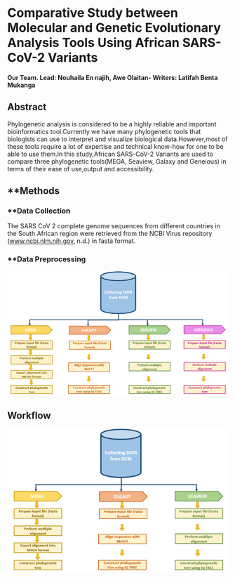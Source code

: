 # Comparative Study between Molecular and Genetic Evolutionary Analysis Tools Using African SARS-CoV-2 Variants
#### Our Team. Lead: Nouhaila En najih, Awe Olaitan- Writers: Latifah Benta Mukanga

## **Abstract**
Phylogenetic analysis is considered to be a highly reliable and important bioinformatics tool.Currently we have many phylogenetic tools that biologists can use to interpret and visualize biological data.However,most of these tools require a lot of expertise and technical know-how for one to be able to use them.In this study,African SARS-CoV-2 Variants are used to compare three phylogenetic tools(MEGA, Seaview, Galaxy and Geneious) in terms of their ease of use,output and accessibility.

## **Methods
### **Data Collection

The SARS CoV 2 complete genome  sequences from different countries in the South African region were retrieved from the NCBI Virus repository (www.ncbi.nlm.nih.gov, n.d.) in fasta format.

### **Data Preprocessing

![GeneralWorkflow](figures/workflowGENERAL.PNG)


## **Workflow**


![Workflow](figures/WORKFLOW.PNG)
